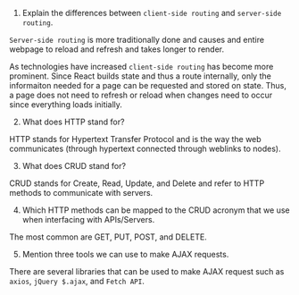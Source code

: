 1.  Explain the differences between `client-side routing` and `server-side routing`.

`Server-side routing` is more traditionally done and causes and entire webpage to reload and refresh and takes longer to render.

As technologies have increased `client-side routing` has become more prominent. Since React builds state and thus a route internally, only the informaiton needed for a page can be requested and stored on state. Thus, a page does not need to refresh or reload when changes need to occur since everything loads initially.

2.  What does HTTP stand for?

HTTP stands for Hypertext Transfer Protocol and is the way the web communicates (through hypertext connected through weblinks to nodes).

3.  What does CRUD stand for?

CRUD stands for Create, Read, Update, and Delete and refer to HTTP methods to communicate with servers. 

4.  Which HTTP methods can be mapped to the CRUD acronym that we use when interfacing with APIs/Servers.

The most common are GET, PUT, POST, and DELETE.

5.  Mention three tools we can use to make AJAX requests.

There are several libraries that can be used to make AJAX request such as `axios`, `jQuery $.ajax`,  and `Fetch API`.